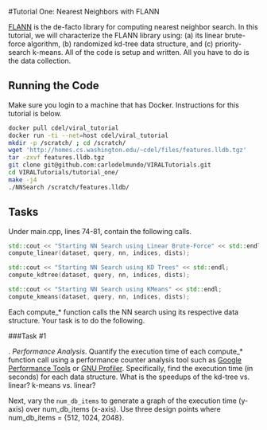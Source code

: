 #Tutorial One: Nearest Neighbors with FLANN

[FLANN](http://www.cs.ubc.ca/research/flann/) is the de-facto library for computing nearest neighbor search. In this tutorial, we will characterize the FLANN library using: (a) its linear brute-force algorithm, (b) randomized kd-tree data structure, and (c) priority-search k-means.
All of the code is setup and written. All you have to do is the data collection.

## Running the Code

Make sure you login to a machine that has Docker. Instructions for this tutorial is below.

~~~bash 
docker pull cdel/viral_tutorial
docker run -ti --net=host cdel/viral_tutorial
mkdir -p /scratch/ ; cd /scratch/
wget 'http://homes.cs.washington.edu/~cdel/files/features.lldb.tgz'
tar -zxvf features.lldb.tgz
git clone git@github.com:carlodelmundo/VIRALTutorials.git
cd VIRALTutorials/tutorial_one/
make -j4
./NNSearch /scratch/features.lldb/
~~~

## Tasks

Under main.cpp, lines 74-81, contain the following calls.

~~~cpp
std::cout << "Starting NN Search using Linear Brute-Force" << std::endl;
compute_linear(dataset, query, nn, indices, dists);

std::cout << "Starting NN Search using KD Trees" << std::endl;
compute_kdtree(dataset, query, nn, indices, dists);

std::cout << "Starting NN Search using KMeans" << std::endl;
compute_kmeans(dataset, query, nn, indices, dists);
~~~

Each compute_* function calls the NN search using its respective data structure. Your task is to do the following.

###Task #1

. *Performance Analysis*. Quantify the execution time of each compute_* function call using a performance counter analysis tool such as [Google Performance Tools](https://github.com/gperftools/gperftools) or [GNU Profiler](https://sourceware.org/binutils/docs/gprof/). Specifically, find the execution time (in seconds) for each data structure. What is the speedups of the kd-tree vs. linear? k-means vs. linear? 

Next, vary the `num_db_items` to generate a graph of the execution time (y-axis) over num_db_items (x-axis). Use three design points where num_db_items = {512, 1024, 2048}.
